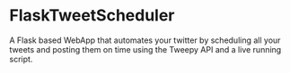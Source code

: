 # FlaskTweetScheduler

A Flask based WebApp that automates your twitter by scheduling all your tweets and posting them on time using the Tweepy API and a live running script.
